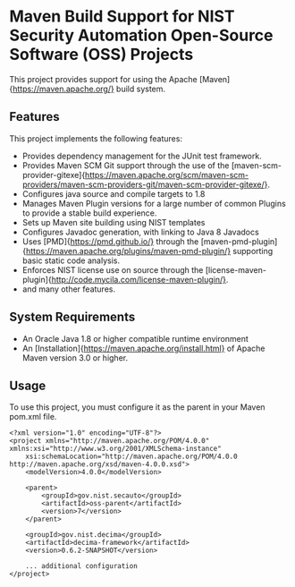 # Maven Build Support for NIST Security Automation Open-Source Software (OSS) Projects

This project provides support for using the Apache [Maven]{https://maven.apache.org/} build system.

## Features

This project implements the following features:

* Provides dependency management for the JUnit test framework.
* Provides Maven SCM Git support through the use of the [maven-scm-provider-gitexe]{https://maven.apache.org/scm/maven-scm-providers/maven-scm-providers-git/maven-scm-provider-gitexe/}.
* Configures java source and compile targets to 1.8
* Manages Maven Plugin versions for a large number of common Plugins to provide a stable build experience.
* Sets up Maven site building using NIST templates
* Configures Javadoc generation, with linking to Java 8 Javadocs
* Uses [PMD]{https://pmd.github.io/} through the [maven-pmd-plugin]{https://maven.apache.org/plugins/maven-pmd-plugin/} supporting basic static code analysis. 
* Enforces NIST license use on source through the [license-maven-plugin]{http://code.mycila.com/license-maven-plugin/}.
* and many other features.

## System Requirements

* An Oracle Java 1.8 or higher compatible runtime environment
* An [Installation]{https://maven.apache.org/install.html} of Apache Maven version 3.0 or higher.

## Usage
 
To use this project, you must configure it as the parent in your Maven pom.xml file.

```Maven POM
<?xml version="1.0" encoding="UTF-8"?>
<project xmlns="http://maven.apache.org/POM/4.0.0" xmlns:xsi="http://www.w3.org/2001/XMLSchema-instance"
    xsi:schemaLocation="http://maven.apache.org/POM/4.0.0 http://maven.apache.org/xsd/maven-4.0.0.xsd">
    <modelVersion>4.0.0</modelVersion>

    <parent>
        <groupId>gov.nist.secauto</groupId>
        <artifactId>oss-parent</artifactId>
        <version>7</version>
    </parent>

    <groupId>gov.nist.decima</groupId>
    <artifactId>decima-framework</artifactId>
    <version>0.6.2-SNAPSHOT</version>

    ... additional configuration
</project>
```